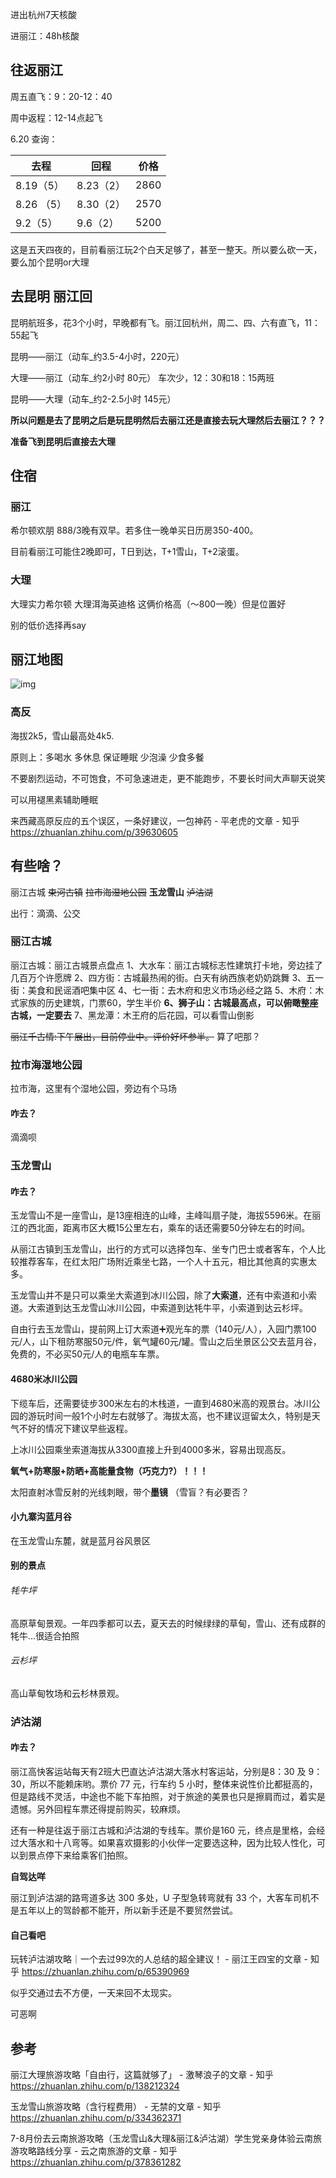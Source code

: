 进出杭州7天核酸

进丽江：48h核酸

## 往返丽江

周五直飞：9：20-12：40

周中返程：12-14点起飞

6.20 查询：

| 去程       | 回程      | 价格 |
| ---------- | --------- | ---- |
| 8.19（5）  | 8.23（2） | 2860 |
| 8.26 （5） | 8.30（2） | 2570 |
| 9.2（5）   | 9.6（2）  | 5200 |

这是五天四夜的，目前看丽江玩2个白天足够了，甚至一整天。所以要么砍一天，要么加个昆明or大理

## 去昆明 丽江回

昆明航班多，花3个小时，早晚都有飞。丽江回杭州，周二、四、六有直飞，11：55起飞

昆明——丽江（动车_约3.5-4小时，220元）

大理——丽江（动车_约2小时 80元） 车次少，12：30和18：15两班

昆明——大理（动车_约2-2.5小时 145元）




**所以问题是去了昆明之后是玩昆明然后去丽江还是直接去玩大理然后去丽江？？？**

**准备飞到昆明后直接去大理**




## 住宿
### 丽江

希尔顿欢朋 888/3晚有双早。若多住一晚单买日历房350-400。

目前看丽江可能住2晚即可，T日到达，T+1雪山，T+2滚蛋。

### 大理
大理实力希尔顿
大理洱海英迪格
这俩价格高（～800一晚）但是位置好

别的低价选择再say

## 丽江地图

![img](https://gimg2.baidu.com/image_search/src=http%3A%2F%2Fpic1.zhimg.com%2Fv2-e131782ffa2737644dd7c7c8abe20780_1440w.jpg%3Fsource%3D172ae18b&refer=http%3A%2F%2Fpic1.zhimg.com&app=2002&size=f9999,10000&q=a80&n=0&g=0n&fmt=auto?sec=1658317206&t=ae3c378a975544aaec7013f1967cc162)

### 高反
海拔2k5，雪山最高处4k5.

原则上：多喝水 多休息 保证睡眠 少泡澡 少食多餐

不要剧烈运动，不可饱食，不可急速进走，更不能跑步，不要长时间大声聊天说笑

可以用褪黑素辅助睡眠



来西藏高原反应的五个误区，一条好建议，一包神药 - 平老虎的文章 - 知乎 https://zhuanlan.zhihu.com/p/39630605



## 有些啥？
丽江古城
~~束河古镇~~
~~拉市海湿地公园~~
**玉龙雪山**
~~泸沽湖~~

出行：滴滴、公交

### 丽江古城

丽江古城：丽江古城景点盘点
1、大水车：丽江古城标志性建筑打卡地，旁边挂了几百万个许愿牌
2、四方街：古城最热闹的街。白天有纳西族老奶奶跳舞
3️、五一街：美食和民谣酒吧集中区
4️、七一街：去木府和忠义市场必经之路
5️、木府：木式家族的历史建筑，门票60，学生半价
**6️、狮子山：古城最高点，可以俯瞰整座古城，一定要去**
7️、黑龙潭：木王府的后花园，可以看雪山倒影

~~丽江千古情:下午展出，目前停业中。评价好坏参半。~~
算了吧那？



### 拉市海湿地公园

拉市海，这里有个湿地公园，旁边有个马场

#### 咋去？

滴滴呗



### 玉龙雪山

#### 咋去？

玉龙雪山不是一座雪山，是13座相连的山峰，主峰叫扇子陡，海拔5596米。在丽江的西北面，距离市区大概15公里左右，乘车的话还需要50分钟左右的时间。

从丽江古镇到玉龙雪山，出行的方式可以选择包车、坐专门巴士或者客车，个人比较推荐客车，在红太阳广场附近乘坐七路，一个人十五元，相比其他真的实惠太多。

玉龙雪山并不是只可以乘坐大索道到冰川公园，除了**大索道**，还有中索道和小索道。大索道到达玉龙雪山冰川公园，中索道到达牦牛平，小索道到达云杉坪。



自由行去玉龙雪山，提前网上订大索道➕观光车的票（140元/人），入园门票100元/人，山下租防寒服50元/件，氧气罐60元/罐。雪山之后坐景区公交去蓝月谷，免费的，不必买50元/人的电瓶车车票。



#### **4680米冰川公园**

下缆车后，还需要徒步300米左右的木栈道，一直到4680米高的观景台。冰川公园的游玩时间一般1个小时左右就够了。海拔太高，也不建议逗留太久，特别是天气不好的情况下建议早些返程。

上冰川公园乘坐索道海拔从3300直接上升到4000多米，容易出现高反。

**氧气+防寒服+防晒+高能量食物（巧克力?）！！！**

太阳直射冰雪反射的光线刺眼，带个**墨镜**  （雪盲？有必要否？ 



#### **小九寨沟蓝月谷**

在玉龙雪山东麓，就是蓝月谷风景区

#### 别的景点

###### 牦牛坪

高原草甸景观。一年四季都可以去，夏天去的时候绿绿的草甸，雪山、还有成群的牦牛...很适合拍照

###### 云杉坪

高山草甸牧场和云杉林景观。



### 泸沽湖

#### 咋去？

丽江高快客运站每天有2班大巴直达泸沽湖大落水村客运站，分别是8：30 及 9：30，所以不能赖床哟。票价 77 元，行车约 5 小时，整体来说性价比都挺高的，但是路线不灵活，中途也不能下车拍照，对于旅途的美景也只是擦肩而过，着实是遗憾。另外回程车票还得提前购买，较麻烦。

还有一种是往返于丽江古城和泸沽湖的专线车。票价是160 元，终点是里格，会经过大落水和十八弯等。如果喜欢摄影的小伙伴一定要选这种，因为比较人性化，可以到景点停下来给乘客们拍照。

**自驾达咩**

丽江到泸沽湖的路弯道多达 300 多处，U 子型急转弯就有 33 个，大客车司机不是五年以上的驾龄都不能开，所以新手还是不要贸然尝试。

#### 自己看吧

玩转泸沽湖攻略｜一个去过99次的人总结的超全建议！ - 丽江王四宝的文章 - 知乎 https://zhuanlan.zhihu.com/p/65390969

似乎交通过去不方便，一天来回不太现实。

可恶啊




## 参考

丽江大理旅游攻略「自由行，这篇就够了」 - 激琴浪子的文章 - 知乎 https://zhuanlan.zhihu.com/p/138212324

玉龙雪山旅游攻略（含行程费用） - 无禁的文章 - 知乎 https://zhuanlan.zhihu.com/p/334362371

7-8月份去云南旅游攻略（玉龙雪山&大理&丽江&泸沽湖）学生党亲身体验云南旅游攻略路线分享 - 云之南旅游的文章 - 知乎 https://zhuanlan.zhihu.com/p/378361282

